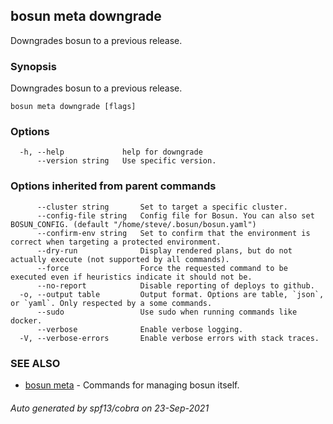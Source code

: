 ## bosun meta downgrade

Downgrades bosun to a previous release.

### Synopsis

Downgrades bosun to a previous release.

```
bosun meta downgrade [flags]
```

### Options

```
  -h, --help             help for downgrade
      --version string   Use specific version.
```

### Options inherited from parent commands

```
      --cluster string       Set to target a specific cluster.
      --config-file string   Config file for Bosun. You can also set BOSUN_CONFIG. (default "/home/steve/.bosun/bosun.yaml")
      --confirm-env string   Set to confirm that the environment is correct when targeting a protected environment.
      --dry-run              Display rendered plans, but do not actually execute (not supported by all commands).
      --force                Force the requested command to be executed even if heuristics indicate it should not be.
      --no-report            Disable reporting of deploys to github.
  -o, --output table         Output format. Options are table, `json`, or `yaml`. Only respected by a some commands.
      --sudo                 Use sudo when running commands like docker.
      --verbose              Enable verbose logging.
  -V, --verbose-errors       Enable verbose errors with stack traces.
```

### SEE ALSO

* [bosun meta](bosun_meta.md)	 - Commands for managing bosun itself.

###### Auto generated by spf13/cobra on 23-Sep-2021
